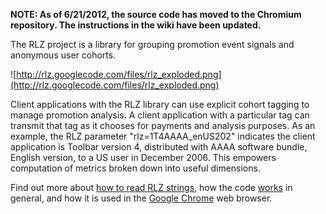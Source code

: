 **NOTE: As of 6/21/2012, the source code has moved to the Chromium repository. The instructions in the wiki have been updated.**

The RLZ project is a library for grouping promotion event signals and anonymous user cohorts.

![http://rlz.googlecode.com/files/rlz_exploded.png](http://rlz.googlecode.com/files/rlz_exploded.png)

Client applications with the RLZ library can use explicit cohort tagging to manage promotion analysis.  A client application with a particular tag can transmit that tag as it chooses for payments and analysis purposes.  As an example, the RLZ parameter "rlz=1T4AAAA\_enUS202" indicates the client application is Toolbar version 4, distributed with AAAA software bundle, English version, to a US user in December 2006. This empowers computation of metrics broken down into useful dimensions.

Find out more about [how to read RLZ strings](HowToReadAnRlzString.md), how the code [works](http://code.google.com/p/rlz/source/browse/) in general, and how it is used in the [Google Chrome](http://www.google.com/intl/en/landing/chrome/google-chrome-privacy-whitepaper.pdf) web browser.